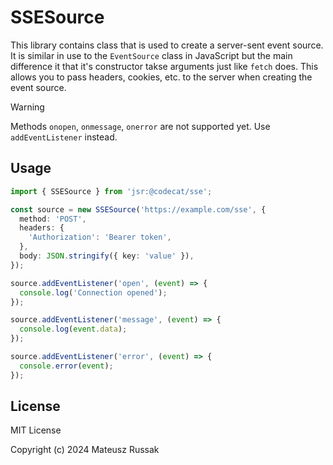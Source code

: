 # SSESource

This library contains class that is used to create a server-sent event source. It is similar in use to the `EventSource` class in JavaScript but the main difference it that it's constructor takse arguments just like `fetch` does. This allows you to pass headers, cookies, etc. to the server when creating the event source.

> [!WARNING]
> Methods `onopen`, `onmessage`, `onerror` are not supported yet. Use `addEventListener` instead.

## Usage

```typescript
import { SSESource } from 'jsr:@codecat/sse';

const source = new SSESource('https://example.com/sse', {
  method: 'POST',
  headers: {
    'Authorization': 'Bearer token',
  },
  body: JSON.stringify({ key: 'value' }),
});

source.addEventListener('open', (event) => {
  console.log('Connection opened');
});

source.addEventListener('message', (event) => {
  console.log(event.data);
});

source.addEventListener('error', (event) => {
  console.error(event);
});
```

## License

MIT License

Copyright (c) 2024 Mateusz Russak
